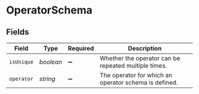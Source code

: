 # OperatorSchema


## Fields

| Field                                                 | Type                                                  | Required                                              | Description                                           |
| ----------------------------------------------------- | ----------------------------------------------------- | ----------------------------------------------------- | ----------------------------------------------------- |
| `isUnique`                                            | *boolean*                                             | :heavy_minus_sign:                                    | Whether the operator can be repeated multiple times.  |
| `operator`                                            | *string*                                              | :heavy_minus_sign:                                    | The operator for which an operator schema is defined. |